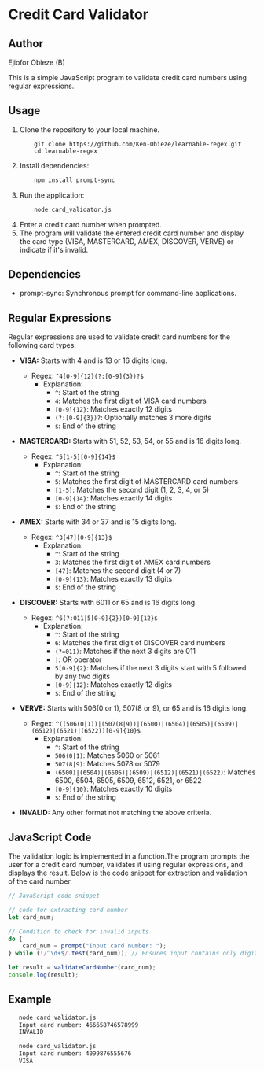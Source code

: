# Credit Card Validator

## Author
Ejiofor Obieze (B)

This is a simple JavaScript program to validate credit card numbers using regular expressions.

## Usage

1. Clone the repository to your local machine.
	```
		git clone https://github.com/Ken-Obieze/learnable-regex.git
        cd learnable-regex
	```
2. Install dependencies:
    ```bash
        npm install prompt-sync
    ```
3. Run the application:
    ```bash
        node card_validator.js
    ```
3. Enter a credit card number when prompted.
4. The program will validate the entered credit card number and display the card type (VISA, MASTERCARD, AMEX, DISCOVER, VERVE) or indicate if it's invalid.

## Dependencies
* prompt-sync: Synchronous prompt for command-line applications.

## Regular Expressions

Regular expressions are used to validate credit card numbers for the following card types:

- **VISA:** Starts with 4 and is 13 or 16 digits long.
  - Regex: `^4[0-9]{12}(?:[0-9]{3})?$`
    - Explanation: 
      - `^`: Start of the string
      - `4`: Matches the first digit of VISA card numbers
      - `[0-9]{12}`: Matches exactly 12 digits
      - `(?:[0-9]{3})?`: Optionally matches 3 more digits
      - `$`: End of the string

- **MASTERCARD:** Starts with 51, 52, 53, 54, or 55 and is 16 digits long.
  - Regex: `^5[1-5][0-9]{14}$`
    - Explanation:
      - `^`: Start of the string
      - `5`: Matches the first digit of MASTERCARD card numbers
      - `[1-5]`: Matches the second digit (1, 2, 3, 4, or 5)
      - `[0-9]{14}`: Matches exactly 14 digits
      - `$`: End of the string

- **AMEX:** Starts with 34 or 37 and is 15 digits long.
  - Regex: `^3[47][0-9]{13}$`
    - Explanation:
      - `^`: Start of the string
      - `3`: Matches the first digit of AMEX card numbers
      - `[47]`: Matches the second digit (4 or 7)
      - `[0-9]{13}`: Matches exactly 13 digits
      - `$`: End of the string

- **DISCOVER:** Starts with 6011 or 65 and is 16 digits long.
  - Regex: `^6(?:011|5[0-9]{2})[0-9]{12}$`
    - Explanation:
      - `^`: Start of the string
      - `6`: Matches the first digit of DISCOVER card numbers
      - `(?=011)`: Matches if the next 3 digits are 011
      - `|`: OR operator
      - `5[0-9]{2}`: Matches if the next 3 digits start with 5 followed by any two digits
      - `[0-9]{12}`: Matches exactly 12 digits
      - `$`: End of the string

- **VERVE:** Starts with 506(0 or 1), 507(8 or 9), or 65 and is 16 digits long.
  - Regex: `^((506(0|1))|(507(8|9))|(6500)|(6504)|(6505)|(6509)|(6512)|(6521)|(6522))[0-9]{10}$`
    - Explanation:
      - `^`: Start of the string
      - `506(0|1)`: Matches 5060 or 5061
      - `507(8|9)`: Matches 5078 or 5079
      - `(6500)|(6504)|(6505)|(6509)|(6512)|(6521)|(6522)`: Matches 6500, 6504, 6505, 6509, 6512, 6521, or 6522
      - `[0-9]{10}`: Matches exactly 10 digits
      - `$`: End of the string

- **INVALID:** Any other format not matching the above criteria.

## JavaScript Code

The validation logic is implemented in a function.The program prompts the user for a credit card number, validates it using regular expressions, and displays the result. Below is the code snippet for extraction and validation of the card number.

```javascript
// JavaScript code snippet

// code for extracting card number
let card_num;

// Condition to check for invalid inputs
do {
    card_num = prompt("Input card number: ");
} while (!/^\d+$/.test(card_num)); // Ensures input contains only digits

let result = validateCardNumber(card_num);
console.log(result);
```

## Example
```bash
   node card_validator.js
   Input card number: 466658746578999
   INVALID
```

```bash
   node card_validator.js
   Input card number: 4099876555676
   VISA
```
